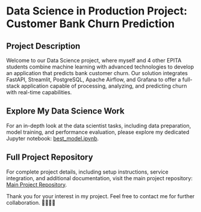 # Data Science in Production Project: Customer Bank Churn Prediction

## Project Description

Welcome to our Data Science project, where myself and 4 other EPITA students combine machine learning with advanced technologies to develop an application that predicts bank customer churn. Our solution integrates FastAPI, Streamlit, PostgreSQL, Apache Airflow, and Grafana to offer a full-stack application capable of processing, analyzing, and predicting churn with real-time capabilities.

## Explore My Data Science Work

For an in-depth look at the data scientist tasks, including data preparation, model training, and performance evaluation, please explore my dedicated Jupyter notebook: [best_model.ipynb](/notebook/best_model.ipynb).

## Full Project Repository

For complete project details, including setup instructions, service integration, and additional documentation, visit the main project repository: [Main Project Repository](https://github.com/Safwan-ullah-khan/dsp-finalproject).

Thank you for your interest in my project. Feel free to contact me for further collaboration. 🤜🏻🤛🏻